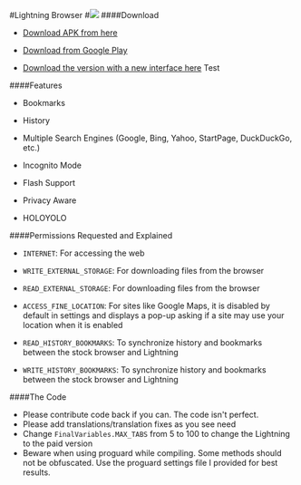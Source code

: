 #Lightning Browser
#![](ic_launcher_small.png)
####Download
* [Download APK from here](https://github.com/anthonycr/Lightning-Browser/blob/master/BrowserActivity.apk?raw=true)

* [Download from Google Play](https://play.google.com/store/apps/details?id=acr.browser.barebones)

* [Download the version with a new interface here](https://github.com/anthonycr/Lightning-Browser/blob/master/MainActivity.apk?raw=true)
Test

####Features
* Bookmarks

* History

* Multiple Search Engines (Google, Bing, Yahoo, StartPage, DuckDuckGo, etc.)

* Incognito Mode

* Flash Support

* Privacy Aware

* HOLOYOLO

####Permissions Requested and Explained

* ````INTERNET````: For accessing the web

* ````WRITE_EXTERNAL_STORAGE````: For downloading files from the browser

* ````READ_EXTERNAL_STORAGE````: For downloading files from the browser

* ````ACCESS_FINE_LOCATION````: For sites like Google Maps, it is disabled by default in settings and displays a pop-up asking if a site may use your location when it is enabled

* ````READ_HISTORY_BOOKMARKS````: To synchronize history and bookmarks between the stock browser and Lightning

* ````WRITE_HISTORY_BOOKMARKS````: To synchronize history and bookmarks between the stock browser and Lightning

####The Code
* Please contribute code back if you can. The code isn't perfect.
* Please add translations/translation fixes as you see need
* Change ````FinalVariables.MAX_TABS```` from 5 to 100 to change the Lightning to the paid version
* Beware when using proguard while compiling. Some methods should not be obfuscated. Use the proguard settings file I provided for best results.
